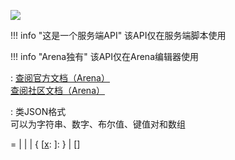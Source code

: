 <a href="https://github.com/qndm"><img src="https://img.shields.io/badge/%E8%B4%A1%E7%8C%AE%E8%80%85-qndm-blue"></img></a>

!!! info "这是一个服务端API"
    该API仅在服务端脚本使用

!!! info "Arena独有"
    该API仅在Arena编辑器使用

:   [查阅官方文档（Arena）](https://box3.yuque.com/staff-khn556/wupvz3/tgkiwinql39mrrc7)  
    [查阅社区文档（Arena）](https://www.yuque.com/box3lab/api/dwqtzys3uh6ksnnt#TzBdh)

:   类JSON格式  
    可以为字符串、数字、布尔值、键值对和数组

[](JSONValue) = [](string) | [](number) | [](boolean) | { [[x](property): [](string)]: [](JSONValue) } | [](JSONValue)[]